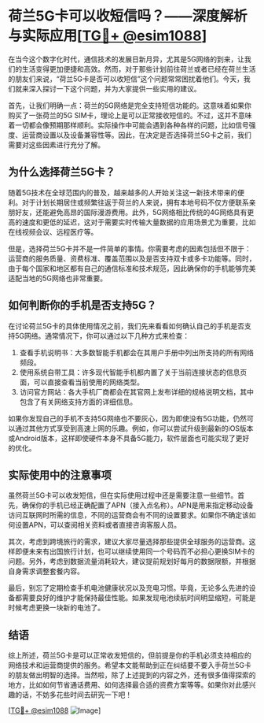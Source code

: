 # 荷兰5G卡可以收短信吗？——深度解析与实际应用[[TG💪+ @esim1088](https://t.me/s/esim1088)]

在当今这个数字化时代，通信技术的发展日新月异，尤其是5G网络的到来，让我们的生活变得更加便捷和高效。然而，对于那些计划前往荷兰或者已经在荷兰生活的朋友们来说，“荷兰5G卡是否可以收短信”这个问题常常困扰着他们。今天，我们就来深入探讨一下这个问题，并为大家提供一些实用的建议。

首先，让我们明确一点：荷兰的5G网络是完全支持短信功能的。这意味着如果你购买了一张荷兰的5G SIM卡，理论上是可以正常接收短信的。不过，这并不意味着一切都会像预期那样顺利。实际操作中可能会遇到各种各样的问题，比如信号强度、运营商设置以及设备兼容性等。因此，在决定是否选择荷兰5G卡之前，我们需要对这些因素进行充分了解。

## 为什么选择荷兰5G卡？

随着5G技术在全球范围内的普及，越来越多的人开始关注这一新技术带来的便利。对于计划长期居住或频繁往返于荷兰的人来说，拥有本地号码不仅方便联系亲朋好友，还能避免高昂的国际漫游费用。此外，5G网络相比传统的4G网络具有更高的速度和更低的延迟，这对于需要实时传输大量数据的应用场景尤为重要，比如在线视频会议、远程医疗等。

但是，选择荷兰5G卡并不是一件简单的事情。你需要考虑的因素包括但不限于：运营商的服务质量、资费标准、覆盖范围以及是否支持双卡或多卡功能等。同时，由于每个国家和地区都有自己的通信标准和技术规范，因此确保你的手机能够完美适配当地的5G网络也非常重要。

## 如何判断你的手机是否支持5G？

在讨论荷兰5G卡的具体使用情况之前，我们先来看看如何确认自己的手机是否支持5G网络。通常情况下，你可以通过以下几种方式来检查：

1. 查看手机说明书：大多数智能手机都会在其用户手册中列出所支持的所有网络频段。
2. 使用系统自带工具：许多现代智能手机都内置了关于当前连接状态的信息页面，可以直接查看当前使用的网络类型。
3. 访问官方网站：各大手机厂商都会在其官网上发布详细的规格说明文档，其中包含了有关网络支持方面的详细信息。

如果你发现自己的手机不支持5G网络也不要灰心，因为即使没有5G功能，仍然可以通过其他方式享受到高速上网的乐趣。例如，你可以尝试升级到最新的iOS版本或Android版本，这样即使硬件本身不具备5G能力，软件层面也可能实现了更好的优化。

## 实际使用中的注意事项

虽然荷兰5G卡可以收发短信，但在实际使用过程中还是需要注意一些细节。首先，确保你的手机已经正确配置了APN（接入点名称）。APN是用来指定移动设备访问互联网时所需的信息，不同的运营商会有不同的设置要求。如果你不确定该如何设置APN，可以查阅相关资料或者直接咨询客服人员。

其次，考虑到跨境旅行的需求，建议大家尽量选择那些提供全球服务的运营商。这样即便未来有出国旅行计划，也可以继续使用同一个号码而不必担心更换SIM卡的问题。另外，考虑到数据流量消耗较大，建议提前规划好每月的数据限额，并根据自身需求调整套餐内容。

最后，别忘了定期检查手机电池健康状况以及充电习惯。毕竟，无论多么先进的设备都需要良好的维护才能保持最佳性能。如果发现电池续航时间明显缩短，可能是时候考虑更换一块新的电池了。

## 结语

综上所述，荷兰5G卡是可以正常收发短信的，但前提是你的手机必须支持相应的网络技术和运营商提供的服务。希望本文能帮助到正在纠结要不要入手荷兰5G卡的朋友做出明智的选择。当然啦，除了上述提到的内容之外，还有很多值得探索的地方，比如如何节省通话费用、如何选择最合适的资费方案等等。如果你对此感兴趣的话，不妨多花些时间去研究一下吧！

[[TG💪+ @esim1088](https://t.me/s/esim1088) ![Image](https://i.postimg.cc/4NQfJmqS/Snipaste-2025-05-13-00-14-12.png)]